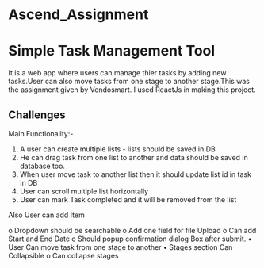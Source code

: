 # Ascend_Assignment


# Simple Task Management Tool

It is a web app where users can manage thier tasks by adding new tasks.User can also move tasks from one stage to another stage.This was the assignment given by Vendosmart. I used ReactJs in making this project.


## Challenges

Main Functionality:-
1. A user can create multiple lists - lists should be saved in DB
2. He can drag task from one list to another and data should be saved in database too.
3. When user move task to another list then it should update list id in task in DB
4. User can scroll multiple list horizontally
5. User can mark Task completed and it will be removed from the list

Also User can add Item

o Dropdown should be searchable
o Add one field for file Upload
o Can add Start and End Date
o Should popup confirmation dialog Box after submit.
• User Can move task from one stage to another
• Stages section Can Collapsible
o Can collapse stages 

